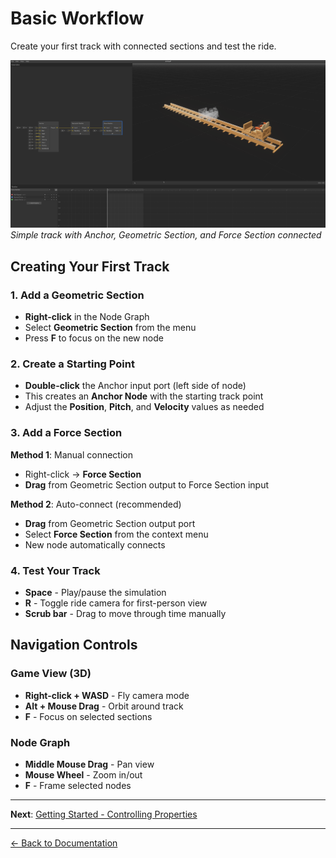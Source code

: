 # Basic Workflow

Create your first track with connected sections and test the ride.

![Basic Node Graph](../images/basic-workflow.png)
_Simple track with Anchor, Geometric Section, and Force Section connected_

## Creating Your First Track

### 1. Add a Geometric Section

-   **Right-click** in the Node Graph
-   Select **Geometric Section** from the menu
-   Press **F** to focus on the new node

### 2. Create a Starting Point

-   **Double-click** the Anchor input port (left side of node)
-   This creates an **Anchor Node** with the starting track point
-   Adjust the **Position**, **Pitch**, and **Velocity** values as needed

### 3. Add a Force Section

**Method 1**: Manual connection

-   Right-click → **Force Section**
-   **Drag** from Geometric Section output to Force Section input

**Method 2**: Auto-connect (recommended)

-   **Drag** from Geometric Section output port
-   Select **Force Section** from the context menu
-   New node automatically connects

### 4. Test Your Track

-   **Space** - Play/pause the simulation
-   **R** - Toggle ride camera for first-person view
-   **Scrub bar** - Drag to move through time manually

## Navigation Controls

### Game View (3D)

-   **Right-click + WASD** - Fly camera mode
-   **Alt + Mouse Drag** - Orbit around track
-   **F** - Focus on selected sections

### Node Graph

-   **Middle Mouse Drag** - Pan view
-   **Mouse Wheel** - Zoom in/out
-   **F** - Frame selected nodes

---

**Next**: [Getting Started - Controlling Properties](controlling-properties.md)

---

[← Back to Documentation](../)
